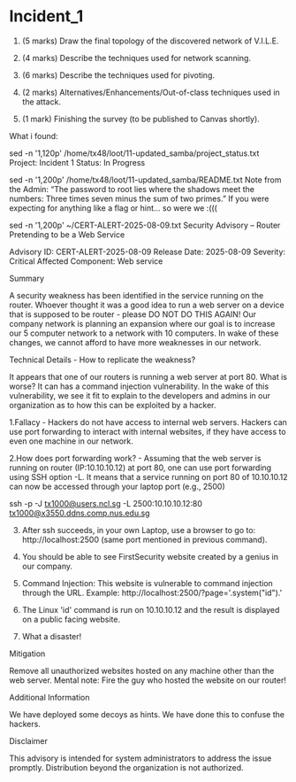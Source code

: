 # Incident_1

1) (5 marks) Draw the final topology of the discovered network of V.I.L.E.  



2) (4 marks) Describe the techniques used for network scanning.  



3) (6 marks) Describe the techniques used for pivoting. 


4) (2 marks) Alternatives/Enhancements/Out-of-class techniques used in the attack. 



6) (1 mark) Finishing the survey (to be published to Canvas shortly).


What i found:


sed -n '1,120p' /home/tx48/loot/11-updated_samba/project_status.txt
Project: Incident 1
Status: In Progress


sed -n '1,200p' /home/tx48/loot/11-updated_samba/README.txt
Note from the Admin:
“The password to root lies where the shadows meet the numbers:
Three times seven minus the sum of two primes.”
If you were expecting for anything like a flag or hint… so were we :(((



sed -n '1,200p' ~/CERT-ALERT-2025-08-09.txt
Security Advisory – Router Pretending to be a Web Service


Advisory ID: CERT-ALERT-2025-08-09
Release Date: 2025-08-09
Severity: Critical
Affected Component: Web service

Summary

A security weakness has been identified in the service running on the router. Whoever thought it was a good idea to run a web server on a device that is supposed to be router - please DO NOT DO THIS AGAIN!
Our company network is planning an expansion where our goal is to increase our 5 computer network to a network with 10 computers. In wake of these changes, we cannot afford to have more weaknesses in our network.


Technical Details - How to replicate the weakness?

It appears that one of our routers is running a web server at port 80. What is worse? It can has a command injection vulnerability. In the wake of this vulnerability, we see it fit to explain to the developers and admins in our organization as to how this can be exploited by a hacker.

1.Fallacy - Hackers do not have access to internal web servers.
Hackers can use port forwarding to interact with internal websites, if they have access to even one machine in our network.

2.How does port forwarding work? - Assuming that the web server is running on router (IP:10.10.10.12) at port 80, one can use port forwarding using SSH option -L. It means that a service running on port 80 of 10.10.10.12 can now be accessed through your laptop port (e.g., 2500)

ssh -p <portno>  -J tx1000@users.ncl.sg -L 2500:10.10.10.12:80 tx1000@x3550.ddns.comp.nus.edu.sg

3. After ssh succeeds, in your own Laptop, use a browser to go to: http://localhost:2500 (same port mentioned in previous command).

4. You should be able to see FirstSecurity website created by a genius in our company.

5. Command Injection:
   This website is vulnerable to command injection through the URL. Example:
   http://localhost:2500/?page='.system("id").'
6. The Linux 'id' command is run on 10.10.10.12 and the result is displayed on a public facing website.

7. What a disaster!


Mitigation

Remove all unauthorized websites hosted on any machine other than the web server. Mental note: Fire the guy who hosted the website on our router!


Additional Information

We have deployed some decoys as hints. We have done this to confuse the hackers.

Disclaimer

This advisory is intended for system administrators to address the issue promptly. Distribution beyond the organization is not authorized.
